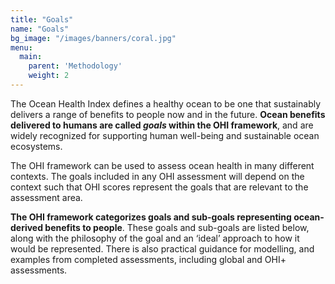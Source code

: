 ```yaml
---
title: "Goals"
name: "Goals"
bg_image: "/images/banners/coral.jpg"
menu:
  main:
    parent: 'Methodology'
    weight: 2
---
```


<!--## Ocean benefits delivered to humans now and in the future.-->


The Ocean Health Index defines a healthy ocean to be one that sustainably delivers a range of benefits to people now and in the future. **Ocean benefits delivered to humans are called _goals_ within the OHI framework**, and are widely recognized for supporting human well-being and sustainable ocean ecosystems.

The OHI framework can be used to assess ocean health in many different contexts. The goals included in any OHI assessment will depend on the context such that OHI scores represent the goals that are relevant to the assessment area.

**The OHI framework categorizes goals and sub-goals representing ocean-derived benefits to people**. These goals and sub-goals are listed below, along with the philosophy of the goal and an ‘ideal’ approach to how it would be represented. There is also practical guidance for modelling, and examples from completed assessments, including global and OHI+ assessments.